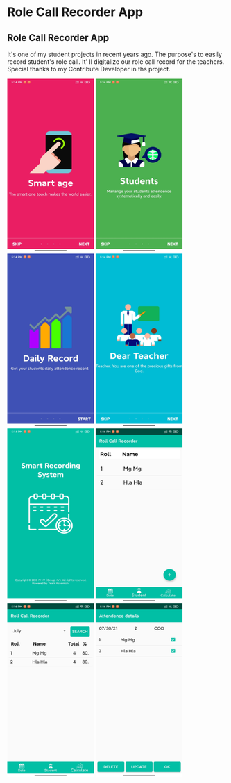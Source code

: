 # Role Call Recorder App
<h2>Role Call Recorder App</h2>

<p>It's one of my student projects in recent years ago. The purpose's to easily record student's role call. It' ll digitalize our role call record for the teachers. Special thanks to my Contribute Developer in ths project.</p>

<p> <img name = "Home Screen I" src="https://github.com/ChinGyi2019/MovieApp--Android-CleanArchitecture-/blob/main/dummy/recorder/11.jpg" width="200" height="400" />
  
<img name = "Home Screen I" src="https://github.com/ChinGyi2019/MovieApp--Android-CleanArchitecture-/blob/main/dummy/recorder/22.jpg" width="200" height="400" />
  
<img name = "Home Screen I" src="https://github.com/ChinGyi2019/MovieApp--Android-CleanArchitecture-/blob/main/dummy/recorder/33.jpg" width="200" height="400" />
  
<img name = "Home Screen I" src="https://github.com/ChinGyi2019/MovieApp--Android-CleanArchitecture-/blob/main/dummy/recorder/44.jpg" width="200" height="400" />
  
<img name = "Home Screen I" src="https://github.com/ChinGyi2019/MovieApp--Android-CleanArchitecture-/blob/main/dummy/recorder/55.jpg" width="200" height="400" />
  
<img name = "Home Screen I" src="https://github.com/ChinGyi2019/MovieApp--Android-CleanArchitecture-/blob/main/dummy/recorder/66.jpg" width="200" height="400" />
  
  <img name = "Home Screen I" src="https://github.com/ChinGyi2019/MovieApp--Android-CleanArchitecture-/blob/main/dummy/recorder/77.jpg" width="200" height="400" />
  
   <img name = "Home Screen I" src="https://github.com/ChinGyi2019/MovieApp--Android-CleanArchitecture-/blob/main/dummy/recorder/88.jpg" width="200" height="400" />
</p>

